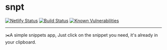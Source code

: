 # snpt

[![Netlify Status](https://api.netlify.com/api/v1/badges/10c09a61-be5f-47d1-b2b8-59e23fad9617/deploy-status)](https://app.netlify.com/sites/snpt/deploys) [![Build Status](https://travis-ci.org/chetanraj/snpt.svg?branch=master)](https://travis-ci.org/chetanraj/snpt) [![Known Vulnerabilities](https://snyk.io/test/github/chetanraj/snpt/badge.svg?targetFile=package.json)](https://snyk.io/test/github/chetanraj/snpt?targetFile=package.json)

---

✂️A simple snippets app, Just click on the snippet you need, it's already in your clipboard.